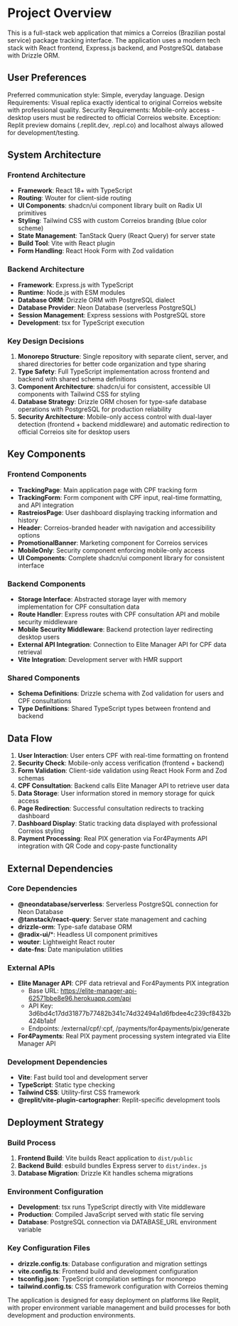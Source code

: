 # Project Overview

This is a full-stack web application that mimics a Correios (Brazilian postal service) package tracking interface. The application uses a modern tech stack with React frontend, Express.js backend, and PostgreSQL database with Drizzle ORM.

## User Preferences

Preferred communication style: Simple, everyday language.
Design Requirements: Visual replica exactly identical to original Correios website with professional quality.
Security Requirements: Mobile-only access - desktop users must be redirected to official Correios website. Exception: Replit preview domains (.replit.dev, .repl.co) and localhost always allowed for development/testing.

## System Architecture

### Frontend Architecture
- **Framework**: React 18+ with TypeScript
- **Routing**: Wouter for client-side routing
- **UI Components**: shadcn/ui component library built on Radix UI primitives
- **Styling**: Tailwind CSS with custom Correios branding (blue color scheme)
- **State Management**: TanStack Query (React Query) for server state
- **Build Tool**: Vite with React plugin
- **Form Handling**: React Hook Form with Zod validation

### Backend Architecture
- **Framework**: Express.js with TypeScript
- **Runtime**: Node.js with ESM modules
- **Database ORM**: Drizzle ORM with PostgreSQL dialect
- **Database Provider**: Neon Database (serverless PostgreSQL)
- **Session Management**: Express sessions with PostgreSQL store
- **Development**: tsx for TypeScript execution

### Key Design Decisions

1. **Monorepo Structure**: Single repository with separate client, server, and shared directories for better code organization and type sharing
2. **Type Safety**: Full TypeScript implementation across frontend and backend with shared schema definitions
3. **Component Architecture**: shadcn/ui for consistent, accessible UI components with Tailwind CSS for styling
4. **Database Strategy**: Drizzle ORM chosen for type-safe database operations with PostgreSQL for production reliability
5. **Security Architecture**: Mobile-only access control with dual-layer detection (frontend + backend middleware) and automatic redirection to official Correios site for desktop users

## Key Components

### Frontend Components
- **TrackingPage**: Main application page with CPF tracking form
- **TrackingForm**: Form component with CPF input, real-time formatting, and API integration
- **RastreiosPage**: User dashboard displaying tracking information and history
- **Header**: Correios-branded header with navigation and accessibility options
- **PromotionalBanner**: Marketing component for Correios services
- **MobileOnly**: Security component enforcing mobile-only access
- **UI Components**: Complete shadcn/ui component library for consistent interface

### Backend Components
- **Storage Interface**: Abstracted storage layer with memory implementation for CPF consultation data
- **Route Handler**: Express routes with CPF consultation API and mobile security middleware
- **Mobile Security Middleware**: Backend protection layer redirecting desktop users
- **External API Integration**: Connection to Elite Manager API for CPF data retrieval
- **Vite Integration**: Development server with HMR support

### Shared Components
- **Schema Definitions**: Drizzle schema with Zod validation for users and CPF consultations
- **Type Definitions**: Shared TypeScript types between frontend and backend

## Data Flow

1. **User Interaction**: User enters CPF with real-time formatting on frontend
2. **Security Check**: Mobile-only access verification (frontend + backend)
3. **Form Validation**: Client-side validation using React Hook Form and Zod schemas
4. **CPF Consultation**: Backend calls Elite Manager API to retrieve user data
5. **Data Storage**: User information stored in memory storage for quick access
6. **Page Redirection**: Successful consultation redirects to tracking dashboard
7. **Dashboard Display**: Static tracking data displayed with professional Correios styling
8. **Payment Processing**: Real PIX generation via For4Payments API integration with QR Code and copy-paste functionality

## External Dependencies

### Core Dependencies
- **@neondatabase/serverless**: Serverless PostgreSQL connection for Neon Database
- **@tanstack/react-query**: Server state management and caching
- **drizzle-orm**: Type-safe database ORM
- **@radix-ui/***: Headless UI component primitives
- **wouter**: Lightweight React router
- **date-fns**: Date manipulation utilities

### External APIs
- **Elite Manager API**: CPF data retrieval and For4Payments PIX integration
  - Base URL: https://elite-manager-api-62571bbe8e96.herokuapp.com/api
  - API Key: 3d6bd4c17dd31877b77482b341c74d32494a1d6fbdee4c239cf8432b424b1abf
  - Endpoints: /external/cpf/:cpf, /payments/for4payments/pix/generate
- **For4Payments**: Real PIX payment processing system integrated via Elite Manager API

### Development Dependencies
- **Vite**: Fast build tool and development server
- **TypeScript**: Static type checking
- **Tailwind CSS**: Utility-first CSS framework
- **@replit/vite-plugin-cartographer**: Replit-specific development tools

## Deployment Strategy

### Build Process
1. **Frontend Build**: Vite builds React application to `dist/public`
2. **Backend Build**: esbuild bundles Express server to `dist/index.js`
3. **Database Migration**: Drizzle Kit handles schema migrations

### Environment Configuration
- **Development**: tsx runs TypeScript directly with Vite middleware
- **Production**: Compiled JavaScript served with static file serving
- **Database**: PostgreSQL connection via DATABASE_URL environment variable

### Key Configuration Files
- **drizzle.config.ts**: Database configuration and migration settings
- **vite.config.ts**: Frontend build and development configuration
- **tsconfig.json**: TypeScript compilation settings for monorepo
- **tailwind.config.ts**: CSS framework configuration with Correios theming

The application is designed for easy deployment on platforms like Replit, with proper environment variable management and build processes for both development and production environments.